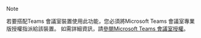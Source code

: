 > [!NOTE]
> 若要搭配Teams 會議室裝置使用此功能，您必須將Microsoft Teams 會議室專業版授權指派給該裝置。 如需詳細資訊，請[參閱Microsoft Teams 會議室授權](../rooms/rooms-licensing.md)。

